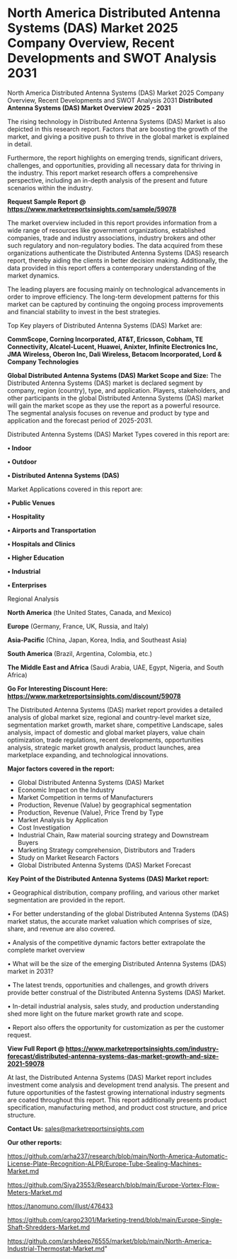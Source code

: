 # North America Distributed Antenna Systems (DAS) Market 2025 Company Overview, Recent Developments and SWOT Analysis 2031
North America Distributed Antenna Systems (DAS) Market 2025 Company Overview, Recent Developments and SWOT Analysis 2031
<Strong> Distributed Antenna Systems (DAS) Market Overview 2025 - 2031</strong>

The rising technology in Distributed Antenna Systems (DAS) Market is also depicted in this research report. Factors that are boosting the growth of the market, and giving a positive push to thrive in the global market is explained in detail.

Furthermore, the report highlights on emerging trends, significant drivers, challenges, and opportunities, providing all necessary data for thriving in the industry. This report market research offers a comprehensive perspective, including an in-depth analysis of the present and future scenarios within the industry.

<strong>Request Sample Report @ <a href=https://www.marketreportsinsights.com/sample/59078>https://www.marketreportsinsights.com/sample/59078</a></strong>

The market overview included in this report provides information from a wide range of resources like government organizations, established companies, trade and industry associations, industry brokers and other such regulatory and non-regulatory bodies. The data acquired from these organizations authenticate the Distributed Antenna Systems (DAS) research report, thereby aiding the clients in better decision making. Additionally, the data provided in this report offers a contemporary understanding of the market dynamics.

The leading players are focusing mainly on technological advancements in order to improve efficiency. The long-term development patterns for this market can be captured by continuing the ongoing process improvements and financial stability to invest in the best strategies.

Top Key players of Distributed Antenna Systems (DAS) Market are:

<strong>CommScope, Corning Incorporated, AT&T, Ericsson, Cobham, TE Connectivity, Alcatel-Lucent, Huawei, Anixter, Infinite Electronics Inc, JMA Wireless, Oberon Inc, Dali Wireless, Betacom Incorporated, Lord & Company Technologies</strong>

<strong><b>Global Distributed Antenna Systems (DAS) Market Scope and Size:</b></strong>
The Distributed Antenna Systems (DAS) market is declared segment by company, region (country), type, and application. Players, stakeholders, and other participants in the global Distributed Antenna Systems (DAS) market will gain the market scope as they use the report as a powerful resource. The segmental analysis focuses on revenue and product by type and application and the forecast period of 2025-2031.

Distributed Antenna Systems (DAS) Market Types covered in this report are:

<strong>• Indoor

• Outdoor

• Distributed Antenna Systems (DAS)</strong>

Market Applications covered in this report are:

<strong>• Public Venues

• Hospitality

• Airports and Transportation

• Hospitals and Clinics

• Higher Education

• Industrial

• Enterprises</strong> 

Regional Analysis

<strong>North America</strong> (the United States, Canada, and Mexico)

<strong>Europe</strong> (Germany, France, UK, Russia, and Italy)

<strong>Asia-Pacific</strong> (China, Japan, Korea, India, and Southeast Asia)

<strong>South America</strong> (Brazil, Argentina, Colombia, etc.)

<strong>The Middle East and Africa</strong> (Saudi Arabia, UAE, Egypt, Nigeria, and South Africa)

<strong>Go For Interesting Discount Here: <a href=https://www.marketreportsinsights.com/discount/59078>https://www.marketreportsinsights.com/discount/59078</a></strong>

The Distributed Antenna Systems (DAS) market report provides a detailed analysis of global market size, regional and country-level market size, segmentation market growth, market share, competitive Landscape, sales analysis, impact of domestic and global market players, value chain optimization, trade regulations, recent developments, opportunities analysis, strategic market growth analysis, product launches, area marketplace expanding, and technological innovations.

<strong><b>Major factors covered in the report:</b></strong>
<ul>
  <li>Global Distributed Antenna Systems (DAS) Market </li>
  <li>Economic Impact on the Industry</li>
  <li>Market Competition in terms of Manufacturers</li>
  <li>Production, Revenue (Value) by geographical segmentation</li>
  <li>Production, Revenue (Value), Price Trend by Type</li>
  <li>Market Analysis by Application</li>
  <li>Cost Investigation</li>
  <li>Industrial Chain, Raw material sourcing strategy and Downstream Buyers</li>
  <li>Marketing Strategy comprehension, Distributors and Traders</li>
  <li>Study on Market Research Factors</li>
  <li>Global Distributed Antenna Systems (DAS) Market Forecast</li>
</ul>

<strong><b>Key Point of the Distributed Antenna Systems (DAS) Market report:</b></strong>

• Geographical distribution, company profiling, and various other market segmentation are provided in the report.

• For better understanding of the global Distributed Antenna Systems (DAS) market status, the accurate market valuation which comprises of size, share, and revenue are also covered.

• Analysis of the competitive dynamic factors better extrapolate the complete market overview

• What will be the size of the emerging Distributed Antenna Systems (DAS) market in 2031?

• The latest trends, opportunities and challenges, and growth drivers provide better construal of the Distributed Antenna Systems (DAS) Market.

• In-detail industrial analysis, sales study, and production understanding shed more light on the future market growth rate and scope.

• Report also offers the opportunity for customization as per the customer request.

<strong><b>View Full Report @ <a href=https://www.marketreportsinsights.com/industry-forecast/distributed-antenna-systems-das-market-growth-and-size-2021-59078>https://www.marketreportsinsights.com/industry-forecast/distributed-antenna-systems-das-market-growth-and-size-2021-59078</a></b></strong>


At last, the Distributed Antenna Systems (DAS) Market report includes investment come analysis and development trend analysis. The present and future opportunities of the fastest growing international industry segments are coated throughout this report. This report additionally presents product specification, manufacturing method, and product cost structure, and price structure.

<strong>Contact Us:</strong>
sales@marketreportsinsights.com

<strong>Our other reports:</strong>

<a href=https://github.com/arha237/research/blob/main/North-America-Automatic-License-Plate-Recognition-ALPR/Europe-Tube-Sealing-Machines-Market.md>https://github.com/arha237/research/blob/main/North-America-Automatic-License-Plate-Recognition-ALPR/Europe-Tube-Sealing-Machines-Market.md</a>

<a href=https://github.com/Siya23553/Research/blob/main/Europe-Vortex-Flow-Meters-Market.md>https://github.com/Siya23553/Research/blob/main/Europe-Vortex-Flow-Meters-Market.md</a>

<a href=https://tanomuno.com/illust/476433>https://tanomuno.com/illust/476433</a>

<a href=https://github.com/cargo2301/Marketing-trend/blob/main/Europe-Single-Shaft-Shredders-Market.md>https://github.com/cargo2301/Marketing-trend/blob/main/Europe-Single-Shaft-Shredders-Market.md</a>

<a href=https://github.com/arshdeep76555/market/blob/main/North-America-Industrial-Thermostat-Market.md>https://github.com/arshdeep76555/market/blob/main/North-America-Industrial-Thermostat-Market.md</a>"
